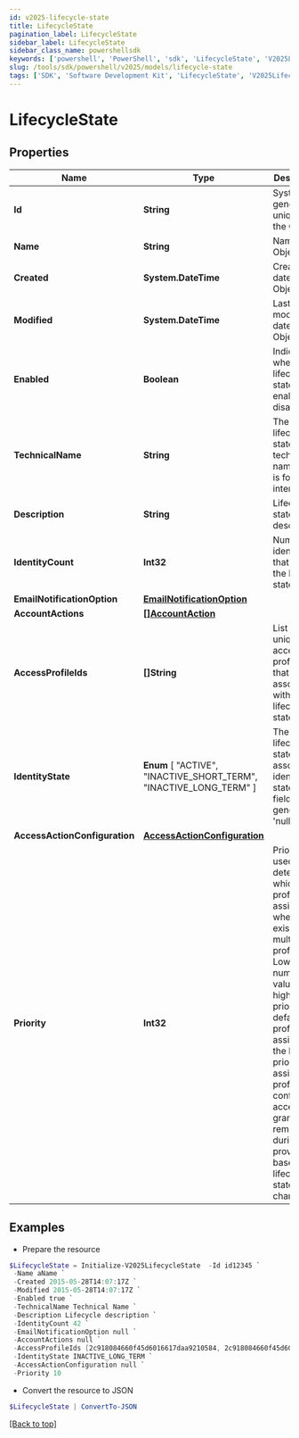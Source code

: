```yaml
---
id: v2025-lifecycle-state
title: LifecycleState
pagination_label: LifecycleState
sidebar_label: LifecycleState
sidebar_class_name: powershellsdk
keywords: ['powershell', 'PowerShell', 'sdk', 'LifecycleState', 'V2025LifecycleState'] 
slug: /tools/sdk/powershell/v2025/models/lifecycle-state
tags: ['SDK', 'Software Development Kit', 'LifecycleState', 'V2025LifecycleState']
---
```



# LifecycleState

## Properties

Name | Type | Description | Notes
------------ | ------------- | ------------- | -------------
**Id** | **String** | System-generated unique ID of the Object | [optional] [readonly] 
**Name** | **String** | Name of the Object | [required]
**Created** | **System.DateTime** | Creation date of the Object | [optional] [readonly] 
**Modified** | **System.DateTime** | Last modification date of the Object | [optional] [readonly] 
**Enabled** | **Boolean** | Indicates whether the lifecycle state is enabled or disabled. | [optional] [default to $false]
**TechnicalName** | **String** | The lifecycle state's technical name. This is for internal use. | [required]
**Description** | **String** | Lifecycle state's description. | [optional] 
**IdentityCount** | **Int32** | Number of identities that have the lifecycle state. | [optional] [readonly] 
**EmailNotificationOption** | [**EmailNotificationOption**](email-notification-option) |  | [optional] 
**AccountActions** | [**[]AccountAction**](account-action) |  | [optional] 
**AccessProfileIds** | **[]String** | List of unique access-profile IDs that are associated with the lifecycle state. | [optional] 
**IdentityState** |  **Enum** [  "ACTIVE",    "INACTIVE_SHORT_TERM",    "INACTIVE_LONG_TERM" ] | The lifecycle state's associated identity state. This field is generally 'null'. | [optional] 
**AccessActionConfiguration** | [**AccessActionConfiguration**](access-action-configuration) |  | [optional] 
**Priority** | **Int32** | Priority level used to determine which profile to assign when a user exists in multiple profiles. Lower numeric values have higher priority.  By default, new profiles are assigned the lowest priority. The assigned profile also controls access granted or removed during provisioning based on lifecycle state changes. | [optional] 

## Examples

- Prepare the resource
```powershell
$LifecycleState = Initialize-V2025LifecycleState  -Id id12345 `
 -Name aName `
 -Created 2015-05-28T14:07:17Z `
 -Modified 2015-05-28T14:07:17Z `
 -Enabled true `
 -TechnicalName Technical Name `
 -Description Lifecycle description `
 -IdentityCount 42 `
 -EmailNotificationOption null `
 -AccountActions null `
 -AccessProfileIds [2c918084660f45d6016617daa9210584, 2c918084660f45d6016617daa9210500] `
 -IdentityState INACTIVE_LONG_TERM `
 -AccessActionConfiguration null `
 -Priority 10
```

- Convert the resource to JSON
```powershell
$LifecycleState | ConvertTo-JSON
```


[[Back to top]](#) 

